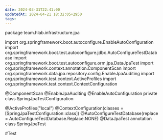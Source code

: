 ```yaml
---
date: 2024-03-31T22:41:00
updatedAt: 2024-04-21 18:32:05+2950
tags: 
---
```

package team.hlab.infrastructure.jpa

import org.springframework.boot.autoconfigure.EnableAutoConfiguration
import org.springframework.boot.test.autoconfigure.jdbc.AutoConfigureTestDatabase
import org.springframework.boot.test.autoconfigure.orm.jpa.DataJpaTest
import org.springframework.context.annotation.ComponentScan
import org.springframework.data.jpa.repository.config.EnableJpaAuditing
import org.springframework.test.context.ActiveProfiles
import org.springframework.test.context.ContextConfiguration

@ComponentScan
@EnableJpaAuditing
@EnableAutoConfiguration
private class SpringJpaTestConfiguration

@ActiveProfiles("local")
@ContextConfiguration(classes = [SpringJpaTestConfiguration::class])
@AutoConfigureTestDatabase(replace = AutoConfigureTestDatabase.Replace.NONE)
@DataJpaTest
annotation class SpringJpaTest

#Test  